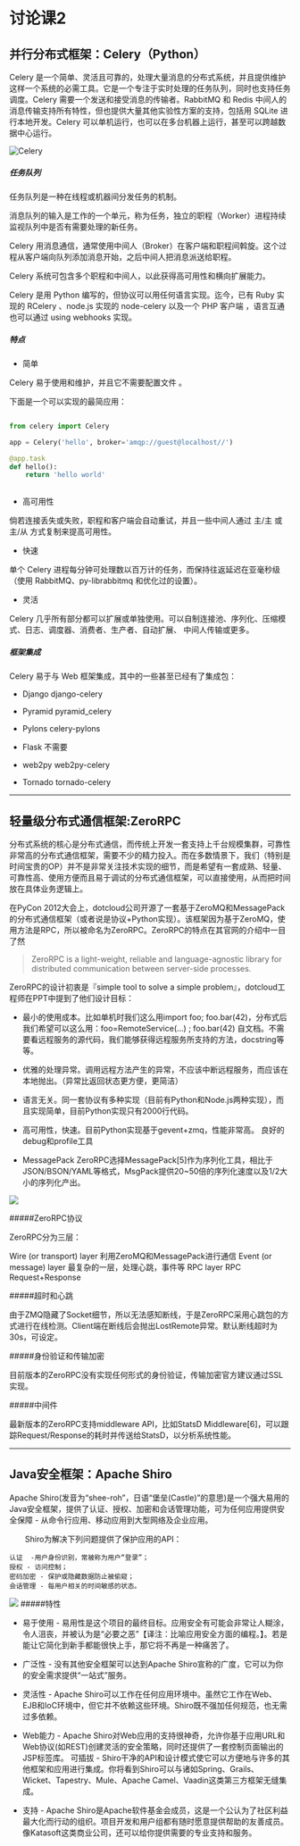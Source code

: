 # 讨论课2


## 并行分布式框架：Celery（Python）

Celery 是一个简单、灵活且可靠的，处理大量消息的分布式系统，并且提供维护这样一个系统的必需工具。它是一个专注于实时处理的任务队列，同时也支持任务调度。Celery 需要一个发送和接受消息的传输者。RabbitMQ 和 Redis 中间人的消息传输支持所有特性，但也提供大量其他实验性方案的支持，包括用 SQLite 进行本地开发。Celery 可以单机运行，也可以在多台机器上运行，甚至可以跨越数据中心运行。

![Celery](http://static.open-open.com/lib/uploadImg/20150314/20150314100608_187.png)

##### 任务队列

任务队列是一种在线程或机器间分发任务的机制。

消息队列的输入是工作的一个单元，称为任务，独立的职程（Worker）进程持续监视队列中是否有需要处理的新任务。

Celery 用消息通信，通常使用中间人（Broker）在客户端和职程间斡旋。这个过程从客户端向队列添加消息开始，之后中间人把消息派送给职程。

Celery 系统可包含多个职程和中间人，以此获得高可用性和横向扩展能力。

Celery 是用 Python 编写的，但协议可以用任何语言实现。迄今，已有 Ruby 实现的 RCelery 、node.js 实现的 node-celery 以及一个 PHP 客户端 ，语言互通也可以通过 using webhooks 实现。

##### 特点

- 简单

Celery 易于使用和维护，并且它不需要配置文件 。

下面是一个可以实现的最简应用：

```python

from celery import Celery

app = Celery('hello', broker='amqp://guest@localhost//')

@app.task
def hello():
    return 'hello world'
    
```

- 高可用性

倘若连接丢失或失败，职程和客户端会自动重试，并且一些中间人通过 主/主 或 主/从 方式复制来提高可用性。

- 快速

单个 Celery 进程每分钟可处理数以百万计的任务，而保持往返延迟在亚毫秒级（使用 RabbitMQ、py-librabbitmq 和优化过的设置）。

- 灵活

Celery 几乎所有部分都可以扩展或单独使用。可以自制连接池、序列化、压缩模式、日志、调度器、消费者、生产者、自动扩展、 中间人传输或更多。

##### 框架集成

Celery 易于与 Web 框架集成，其中的一些甚至已经有了集成包：

- Django	django-celery

- Pyramid	pyramid_celery

- Pylons	celery-pylons

- Flask	不需要

- web2py	web2py-celery

- Tornado	tornado-celery

---
## 轻量级分布式通信框架:ZeroRPC

分布式系统的核心是分布式通信，而传统上开发一套支持上千台规模集群，可靠性非常高的分布式通信框架，需要不少的精力投入。而在多数情景下，我们（特别是时间宝贵的OP）并不是非常关注技术实现的细节，而是希望有一套成熟、轻量、可靠性高、使用方便而且易于调试的分布式通信框架，可以直接使用，从而把时间放在具体业务逻辑上。

在PyCon 2012大会上，dotcloud公司开源了一套基于ZeroMQ和MessagePack的分布式通信框架（或者说是协议+Python实现）。该框架因为基于ZeroMQ，使用方法是RPC，所以被命名为ZeroRPC。ZeroRPC的特点在其官网的介绍中一目了然
>ZeroRPC is a light-weight, reliable and language-agnostic library for distributed communication between server-side processes.

ZeroRPC的设计初衷是『simple tool to solve a simple problem』，dotcloud工程师在PPT中提到了他们设计目标：

- 最小的使用成本。比如单机时我们这么用import foo; foo.bar(42)，分布式后我们希望可以这么用：foo=RemoteService(...) ; foo.bar(42)
自文档。不需要看远程服务的源代码，我们能够获得远程服务所支持的方法，docstring等等。

- 优雅的处理异常。调用远程方法产生的异常，不应该中断远程服务，而应该在本地抛出。（异常比返回状态更方便，更简洁）

- 语言无关。同一套协议有多种实现（目前有Python和Node.js两种实现），而且实现简单，目前Python实现只有2000行代码。

- 高可用性，快速。目前Python实现基于gevent+zmq，性能非常高。
良好的debug和profile工具

- MessagePack ZeroRPC选择MessagePack[5]作为序列化工具，相比于JSON/BSON/YAML等格式，MsgPack提供20~50倍的序列化速度以及1/2大小的序列化产出。

![](http://www.pydevops.com/wp-content/uploads/2015/08/20150811103038_13587.png)


#####ZeroRPC协议

ZeroRPC分为三层：

Wire (or transport) layer 利用ZeroMQ和MessagePack进行通信
Event (or message) layer 最复杂的一层，处理心跳，事件等
RPC layer RPC Request+Response

#####超时和心跳

由于ZMQ隐藏了Socket细节，所以无法感知断线，于是ZeroRPC采用心跳包的方式进行在线检测。Client端在断线后会抛出LostRemote异常。默认断线超时为30s，可设定。

#####身份验证和传输加密

目前版本的ZeroRPC没有实现任何形式的身份验证，传输加密官方建议通过SSL实现。

#####中间件

最新版本的ZeroRPC支持middleware API，比如StatsD Middleware[6]，可以跟踪Request/Response的耗时并传送给StatsD，以分析系统性能。


---
## Java安全框架：Apache Shiro

Apache Shiro(发音为“shee-roh”，日语“堡垒(Castle)”的意思)是一个强大易用的Java安全框架，提供了认证、授权、加密和会话管理功能，可为任何应用提供安全保障 - 从命令行应用、移动应用到大型网络及企业应用。

　　Shiro为解决下列问题提供了保护应用的API：　　
	
	认证  -用户身份识别，常被称为用户“登录”；
	授权 - 访问控制；
	密码加密 - 保护或隐藏数据防止被偷窥；
	会话管理 - 每用户相关的时间敏感的状态。
	
![](http://shiro.apache.org/assets/images/ShiroArchitecture.png)
#####特性

- 易于使用 - 易用性是这个项目的最终目标。应用安全有可能会非常让人糊涂，令人沮丧，并被认为是“必要之恶”【译注：比喻应用安全方面的编程。】。若是能让它简化到新手都能很快上手，那它将不再是一种痛苦了。

- 广泛性 - 没有其他安全框架可以达到Apache Shiro宣称的广度，它可以为你的安全需求提供“一站式”服务。

- 灵活性 - Apache Shiro可以工作在任何应用环境中。虽然它工作在Web、EJB和IoC环境中，但它并不依赖这些环境。Shiro既不强加任何规范，也无需过多依赖。

- Web能力 - Apache Shiro对Web应用的支持很神奇，允许你基于应用URL和Web协议(如REST)创建灵活的安全策略，同时还提供了一套控制页面输出的JSP标签库。
可插拔 - Shiro干净的API和设计模式使它可以方便地与许多的其他框架和应用进行集成。你将看到Shiro可以与诸如Spring、Grails、Wicket、Tapestry、Mule、Apache Camel、Vaadin这类第三方框架无缝集成。

- 支持 - Apache Shiro是Apache软件基金会成员，这是一个公认为了社区利益最大化而行动的组织。项目开发和用户组都有随时愿意提供帮助的友善成员。像Katasoft这类商业公司，还可以给你提供需要的专业支持和服务。
